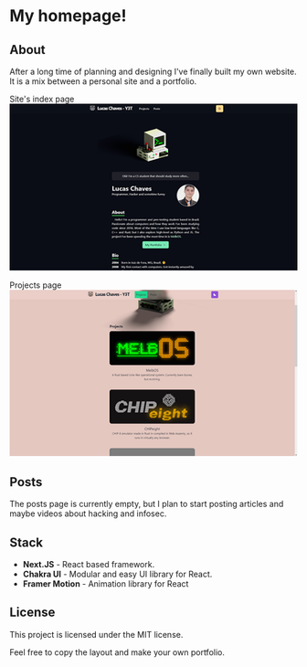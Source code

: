 # My homepage!

## About

After a long time of planning and designing I've finally built my own website. 
It is a mix between a personal site and a portfolio.

Site's index page  
![Site Printscreen with dark theme](/public/images/readme/site-dark.png "Dark Theme")

Projects page  
![Projects page with light theme](/public/images/readme/site-light.png "Light Theme")

## Posts

The posts page is currently empty, but I plan to start posting articles and maybe videos about hacking and infosec.

## Stack

 - **Next.JS** - React based framework.
 - **Chakra UI** - Modular and easy UI library for React.
 - **Framer Motion** - Animation library for React 

## License

This project is licensed under the MIT license.

Feel free to copy the layout and make your own portfolio.